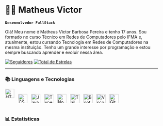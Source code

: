 # 🧑‍💻 Matheus Victor

**`Desenvolvedor FullStack`**

Olá! Meu nome é Matheus Victor Barbosa Pereira e tenho 17 anos.
Sou formado no curso Técnico em Redes de Computadores pelo IFMA e, atualmente, estou cursando Tecnologia em Redes de Computadores na mesma instituição. Tenho um grande interesse por programação e estou sempre buscando aprender e evoluir nessa área.

<p align="left">
      <a href="https://github.com/MatheusVBP?tab=followers">
         <img alt="Seguidores" title="Siga-me no GitHub" src="https://custom-icon-badges.demolab.com/github/followers/MatheusVBP?color=236ad3&labelColor=1155ba&style=for-the-badge&logo=person-add&label=seguidores&logoColor=white"/></a>
      <a href="https://github.com/MatheusVBP?tab=repositories&sort=stargazers">
         <img alt="Total de Estrelas" title="Total de Estrelas no GitHub" src="https://custom-icon-badges.demolab.com/github/stars/MatheusVBP?color=55960c&style=for-the-badge&labelColor=488207&logo=star&label=estrelas"/></a>
   </p>

---

### 📚 Linguagens e Tecnologias

<img
align="left"
alt="HTML"
title="HTML"
width="30px"
style="padding-right: 10px;"
src="https://cdn.jsdelivr.net/gh/devicons/devicon@latest/icons/html5/html5-original.svg" 
/>        
<img 
align="left"
alt="CSS"
title="CSS"
width="30px"
style="padding-right: 10px;"  src="https://cdn.jsdelivr.net/gh/devicons/devicon@latest/icons/css3/css3-original.svg"
/>
<img 
align="left"
alt="JavaScript"
title="JavaScript"
width="30px"
style="padding-right: 10px;"
src="https://cdn.jsdelivr.net/gh/devicons/devicon@latest/icons/javascript/javascript-original.svg"
/>
<img
align="left"
alt="TypeScript"
title="TypeScript"
width="30px"
style="padding-right: 10px;"
src="https://cdn.jsdelivr.net/gh/devicons/devicon@latest/icons/typescript/typescript-original.svg"
/>
<img 
align="left"
alt="Nodejs"
title="Nodejs"
width="30px"
style="padding-right: 10px;"
src="https://cdn.jsdelivr.net/gh/devicons/devicon@latest/icons/nodejs/nodejs-original-wordmark.svg"
/>
<img
align="left"
alt="Tailwind"
title="Tailwind"
width="30px"
style="padding-right: 10px;"
src="https://cdn.jsdelivr.net/gh/devicons/devicon@latest/icons/tailwindcss/tailwindcss-original.svg"
/>
<img 
align="left"
alt="Bootstrap"
title="Bootstrap"
width="30px"
style="padding-right: 10px;"
src="https://cdn.jsdelivr.net/gh/devicons/devicon@latest/icons/bootstrap/bootstrap-original.svg"
/>
<img 
align="left"
alt="Vscode"
title="Vscode"
width="30px"
style="padding-right: 10px;"
src="https://cdn.jsdelivr.net/gh/devicons/devicon@latest/icons/vscode/vscode-original.svg"
/>
<img 
align="left"
alt="Git"
title="Git"
width="30px"
style="padding-right: 10px;"
src="https://cdn.jsdelivr.net/gh/devicons/devicon@latest/icons/git/git-original.svg"
/>
          
<br>
<br>

### 📊 Estatísticas

          
          






